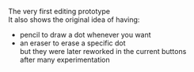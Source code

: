 The very first editing prototype\
It also shows the original idea of having:
- pencil to draw a dot whenever you want
- an eraser to erase a specific dot\
but they were later reworked in the current buttons\
after many experimentation
